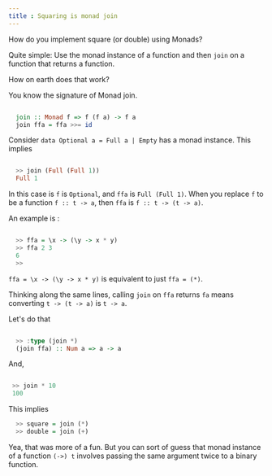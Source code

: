 ```yaml
---
title : Squaring is monad join
---
```


How do you implement square (or double) using Monads?

Quite simple: Use the monad instance of a function and then `join` on a function that returns a function.

How on earth does that work?

You know the signature of Monad join.

``` haskell

  join :: Monad f => f (f a) -> f a
  join ffa = ffa >>= id


```

Consider `data Optional a = Full a | Empty` has a monad instance. This implies

``` haskell

  >> join (Full (Full 1))
  Full 1


```

In this case is `f` is `Optional`, and `ffa` is `Full (Full 1)`.
When you replace `f` to be a function `f :: t -> a`, then `ffa` is `f :: t -> (t -> a)`.

An example is :

``` haskell

  >> ffa = \x -> (\y -> x * y)
  >> ffa 2 3
  6
  >>


```

`ffa = \x -> (\y -> x * y)` is equivalent to just `ffa = (*)`.


Thinking along the same lines, calling `join` on `ffa` returns `fa` means converting `t -> (t -> a)` is `t -> a`.

Let's do that

``` haskell

  >> :type (join *)
  (join ffa) :: Num a => a -> a


```

And,

``` haskell

 >> join * 10
 100

```


This implies

``` haskell
  >> square = join (*)
  >> double = join (+)


```
Yea, that was more of a fun. But you can sort of guess that monad instance of a function `(->) t` involves passing the same argument twice to a binary function.
